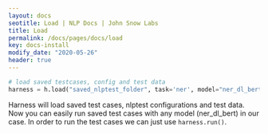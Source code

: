 ```yaml
---
layout: docs
seotitle: Load | NLP Docs | John Snow Labs
title: Load
permalink: /docs/pages/docs/load
key: docs-install
modify_date: "2020-05-26"
header: true
---
```


<div class="main-docs" markdown="1"><div class="h3-box" markdown="1">
 
```python
# load saved testcases, config and test data
harness = h.load("saved_nlptest_folder", task='ner', model="ner_dl_bert", hub="johnsnowlabs")
```

Harness will load saved test cases, nlptest configurations and test data. Now you can easily run saved test cases with any model
(ner_dl_bert) in our case. In order to run the test cases we can just use `harness.run()`.


</div></div>